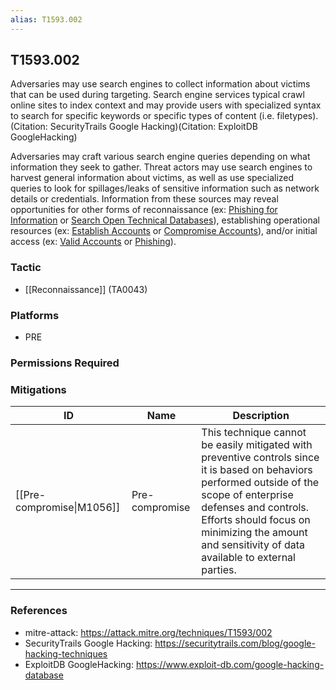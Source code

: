 ```yaml
---
alias: T1593.002
---
```


## T1593.002

Adversaries may use search engines to collect information about victims that can be used during targeting. Search engine services typical crawl online sites to index context and may provide users with specialized syntax to search for specific keywords or specific types of content (i.e. filetypes).(Citation: SecurityTrails Google Hacking)(Citation: ExploitDB GoogleHacking)

Adversaries may craft various search engine queries depending on what information they seek to gather. Threat actors may use search engines to harvest general information about victims, as well as use specialized queries to look for spillages/leaks of sensitive information such as network details or credentials. Information from these sources may reveal opportunities for other forms of reconnaissance (ex: [Phishing for Information](https://attack.mitre.org/techniques/T1598) or [Search Open Technical Databases](https://attack.mitre.org/techniques/T1596)), establishing operational resources (ex: [Establish Accounts](https://attack.mitre.org/techniques/T1585) or [Compromise Accounts](https://attack.mitre.org/techniques/T1586)), and/or initial access (ex: [Valid Accounts](https://attack.mitre.org/techniques/T1078) or [Phishing](https://attack.mitre.org/techniques/T1566)).


### Tactic
- [[Reconnaissance]] (TA0043)

### Platforms
- PRE

### Permissions Required

### Mitigations

| ID | Name | Description |
| --- | --- | --- |
| [[Pre-compromise\|M1056]] | Pre-compromise | This technique cannot be easily mitigated with preventive controls since it is based on behaviors performed outside of the scope of enterprise defenses and controls. Efforts should focus on minimizing the amount and sensitivity of data available to external parties. |


---
### References

- mitre-attack: https://attack.mitre.org/techniques/T1593/002
- SecurityTrails Google Hacking: https://securitytrails.com/blog/google-hacking-techniques
- ExploitDB GoogleHacking: https://www.exploit-db.com/google-hacking-database
